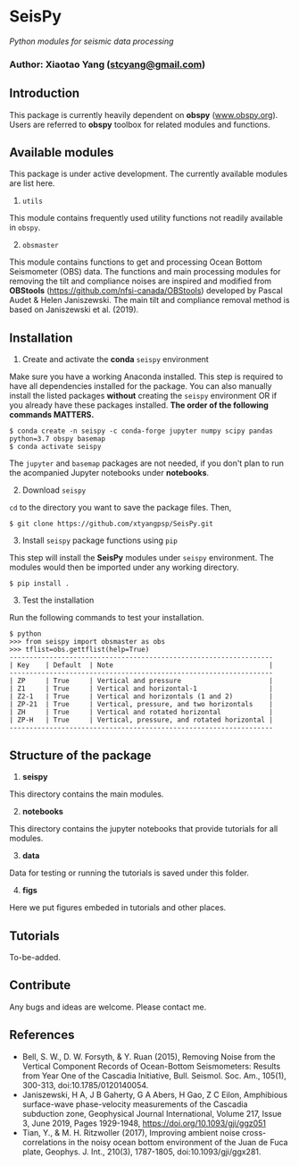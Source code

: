 # SeisPy
*Python modules for seismic data processing*

### Author: Xiaotao Yang (stcyang@gmail.com)

## Introduction
This package is currently heavily dependent on **obspy** (www.obspy.org). Users are referred to **obspy** toolbox for related modules and functions.

## Available modules
This package is under active development. The currently available modules are list here.
1. `utils`

This module contains frequently used utility functions not readily available in `obspy`.

2. `obsmaster`

This module contains functions to get and processing Ocean Bottom Seismometer (OBS) data. The functions and main processing modules for removing the tilt and compliance noises are inspired and modified from **OBStools** (https://github.com/nfsi-canada/OBStools) developed by Pascal Audet & Helen Janiszewski. The main tilt and compliance removal method is based on Janiszewski et al. (2019).

## Installation
1. Create and activate the **conda** `seispy` environment

Make sure you have a working Anaconda installed. This step is required to have all dependencies installed for the package. You can also manually install the listed packages **without** creating the `seispy` environment OR if you already have these packages installed. **The order of the following commands MATTERS.**

```
$ conda create -n seispy -c conda-forge jupyter numpy scipy pandas python=3.7 obspy basemap
$ conda activate seispy
```

The `jupyter` and `basemap` packages are not needed, if you don't plan to run the acompanied Jupyter notebooks under **notebooks**.

2. Download `seispy`

`cd` to the directory you want to save the package files. Then,
```
$ git clone https://github.com/xtyangpsp/SeisPy.git
```

3. Install `seispy` package functions using `pip`

This step will install the **SeisPy** modules under `seispy` environment. The modules would then be imported under any working directory.

```
$ pip install .
```

3. Test the installation

Run the following commands to test your installation.
```
$ python
>>> from seispy import obsmaster as obs
>>> tflist=obs.gettflist(help=True)
------------------------------------------------------------------
| Key    | Default  | Note                                       |
------------------------------------------------------------------
| ZP     | True     | Vertical and pressure                      |
| Z1     | True     | Vertical and horizontal-1                  |
| Z2-1   | True     | Vertical and horizontals (1 and 2)         |
| ZP-21  | True     | Vertical, pressure, and two horizontals    |
| ZH     | True     | Vertical and rotated horizontal            |
| ZP-H   | True     | Vertical, pressure, and rotated horizontal |
------------------------------------------------------------------
```

## Structure of the package
1. **seispy**

This directory contains the main modules.

2. **notebooks**

This directory contains the jupyter notebooks that provide tutorials for all modules.

3. **data**

Data for testing or running the tutorials is saved under this folder.

4. **figs**

Here we put figures embeded in tutorials and other places.

## Tutorials
To-be-added.

## Contribute
Any bugs and ideas are welcome. Please contact me.


## References
* Bell, S. W., D. W. Forsyth, & Y. Ruan (2015), Removing Noise from the Vertical Component Records of Ocean-Bottom Seismometers: Results from Year One of the Cascadia Initiative, Bull. Seismol. Soc. Am., 105(1), 300-313, doi:10.1785/0120140054.
* Janiszewski, H A, J B Gaherty, G A Abers, H Gao, Z C Eilon, Amphibious surface-wave phase-velocity measurements of the Cascadia subduction zone, Geophysical Journal International, Volume 217, Issue 3, June 2019, Pages 1929-1948, https://doi.org/10.1093/gji/ggz051
* Tian, Y., & M. H. Ritzwoller (2017), Improving ambient noise cross-correlations in the noisy ocean bottom environment of the Juan de Fuca plate, Geophys. J. Int., 210(3), 1787-1805, doi:10.1093/gji/ggx281.

